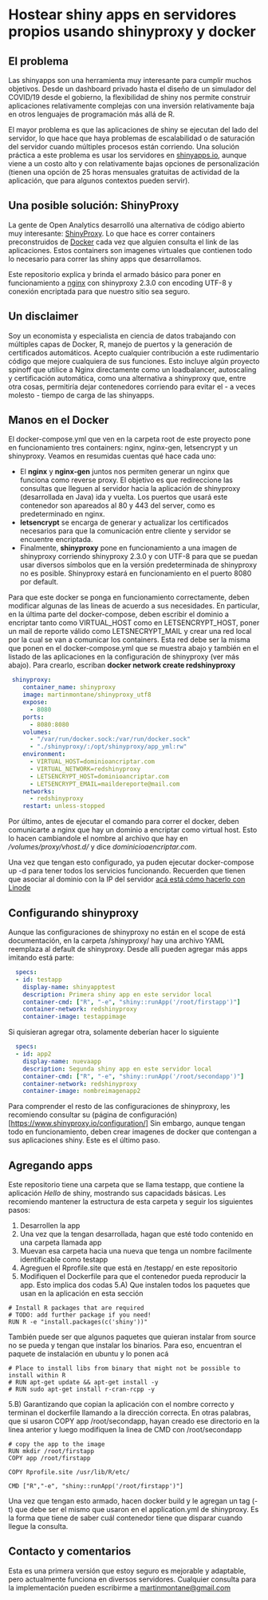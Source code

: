 # Hostear shiny apps en servidores propios usando shinyproxy y docker

## El problema

Las shinyapps son una herramienta muy interesante para cumplir muchos objetivos. Desde un dashboard privado hasta el diseño de un simulador del COVID/19 desde el gobierno, la flexibilidad de shiny nos permite construir aplicaciones relativamente complejas con una inversión relativamente baja en otros lenguajes de programación más allá de R.

El mayor problema es que las aplicaciones de shiny se ejecutan del lado del servidor, lo que hace que haya problemas de escalabilidad o de saturación del servidor cuando múltiples procesos están corriendo. Una solución práctica a este problema es usar los servidores en [shinyapps.io](https://www.shinyapps.io/), aunque viene a un costo alto y con relativamente bajas opciones de personalización (tienen una opción de 25 horas mensuales gratuitas de actividad de la aplicación, que para algunos contextos pueden servir).

## Una posible solución: ShinyProxy

La gente de Open Analytics desarrolló una alternativa de código abierto muy interesante: [ShinyProxy](https://www.shinyproxy.io/). Lo que hace es correr containers preconstruidos de [Docker](https://www.docker.com/resources/what-container) cada vez que alguien consulta el link de las aplicaciones. Estos containers son imagenes virtuales que contienen todo lo necesario para correr las shiny apps que desarrollamos.

Este repositorio explica y brinda el armado básico para poner en funcionamiento a [nginx](https://nginx.org/en/) con shinyproxy 2.3.0 con encoding UTF-8 y conexión encriptada para que nuestro sitio sea seguro.

## Un disclaimer

Soy un economista y especialista en ciencia de datos trabajando con múltiples capas de Docker, R, manejo de puertos y la generación de certificados automáticos. Acepto cualquier contribución a este rudimentario código que mejore cualquiera de sus funciones. Esto incluye algún proyecto spinoff que utilice a Nginx directamente como un loadbalancer, autoscaling y certificación automática, como una alternativa a shinyproxy que, entre otra cosas, permitiría dejar contenedores corriendo para evitar el - a veces molesto - tiempo de carga de las shinyapps.

## Manos en el Docker

El docker-compose.yml que ven en la carpeta root de este proyecto pone en funcionamiento tres containers: nginx, nginx-gen, letsencrypt y un shinyproxy. Veamos en resumidas cuentas qué hace cada uno:

* El **nginx** y **nginx-gen** juntos nos permiten generar un nginx que funciona como reverse proxy. El objetivo es que redireccione las consultas que lleguen al servidor hacia la aplicación de shinyproxy (desarrollada en Java) ida y vuelta. Los puertos que usará este contenedor son apareados al 80 y 443 del server, como es predeterminado en nginx.
* **letsencrypt** se encarga de generar y actualizar los certificados necesarios para que la comunicación entre cliente y servidor se encuentre encriptada.
* Finalmente, **shinyproxy** pone en funcionamiento a una imagen de shinyproxy corriendo shinyproxy 2.3.0 y con UTF-8 para que se puedan usar diversos símbolos que en la versión predeterminada de shinyproxy no es posible. Shinyproxy estará en funcionamiento en el puerto 8080 por default.

Para que este docker se ponga en funcionamiento correctamente, deben modificar algunas de las lineas de acuerdo a sus necesidades. En particular, en la última parte del docker-compose, deben escribir el dominio a encriptar tanto como VIRTUAL_HOST como en LETSENCRYPT_HOST, poner un mail de reporte válido como LETSNECRYPT_MAIL y crear una red local por la cual se van a comunicar los containers. Esta red debe ser la misma que ponen en el docker-compose.yml que se muestra abajo y también en el listado de las aplicaciones en la configuración de shinyproxy (ver más abajo). Para crearlo, escriban **docker network create redshinyproxy**

```yaml
 shinyproxy:
    container_name: shinyproxy
    image: martinmontane/shinyproxy_utf8
    expose:
      - 8080
    ports:
      - 8080:8080
    volumes:
      - "/var/run/docker.sock:/var/run/docker.sock"
      - "./shinyproxy/:/opt/shinyproxy/app_yml:rw"
    environment:
      - VIRTUAL_HOST=dominioancriptar.com
      - VIRTUAL_NETWORK=redshinyproxy
      - LETSENCRYPT_HOST=dominioancriptar.com
      - LETSENCRYPT_EMAIL=maildereporte@mail.com
    networks:
      - redshinyproxy
    restart: unless-stopped
```

Por último, antes de ejecutar el comando para correr el docker, deben comunicarte a nginx que hay un dominio a encriptar como virtual host. Esto lo hacen cambiandole el nombre al archivo que hay en */volumes/proxy/vhost.d/* y dice *dominicioaencriptar.com*.

Una vez que tengan esto configurado, ya puden ejecutar docker-compose up -d para tener todos los servicios funcionando. Recuerden que tienen que asociar al dominio con la IP del servidor [acá está cómo hacerlo con Linode](https://www.linode.com/docs/platform/manager/dns-manager/)

## Configurando shinyproxy

Aunque las configuraciones de shinyproxy no están en el scope de está documentación, en la carpeta /shinyproxy/ hay una archivo YAML reemplaza al default de shinyproxy. Desde allí pueden agregar más apps imitando está parte:

```yaml
  specs:
  - id: testapp
    display-name: shinyapptest
    description: Primera shiny app en este servidor local
    container-cmd: ["R", "-e", "shiny::runApp('/root/firstapp')"]
    container-network: redshinyproxy
    container-image: testappimage
```

Si quisieran agregar otra, solamente deberían hacer lo siguiente

```yaml
  specs:
  - id: app2
    display-name: nuevaapp
    description: Segunda shiny app en este servidor local
    container-cmd: ["R", "-e", "shiny::runApp('/root/secondapp')"]
    container-network: redshinyproxy
    container-image: nombreimagenapp2
```
Para comprender el resto de las configuraciones de shinyproxy, les recomiendo consultar su (página de configuración)[https://www.shinyproxy.io/configuration/]
Sin embargo, aunque tengan todo en funcionamiento, deben crear imagenes de docker que contengan a sus aplicaciones shiny. Este es el último paso.

## Agregando apps

Este repositorio tiene una carpeta que se llama testapp, que contiene la aplicación *Hello* de shiny, mostrando sus capacidads básicas. Les recomiendo mantener la estructura de esta carpeta y seguir los siguientes pasos:

1) Desarrollen la app
2) Una vez que la tengan desarrollada, hagan que esté todo contenido en una carpeta llamada app
3) Muevan esa carpeta hacia una nueva que tenga un nombre facilmente identificable como testapp
4) Agreguen el Rprofile.site que está en /testapp/ en este repositorio
5) Modifiquen el Dockerfile para que el contenedor pueda reproducir la app. Esto implica dos codas
5.A) Que instalen todos los paquetes que usan en la aplicación en esta sección

```docker
# Install R packages that are required
# TODO: add further package if you need!
RUN R -e "install.packages(c('shiny'))"
```

También puede ser que algunos paquetes que quieran instalar from source no se pueda y tengan que instalar los binarios. Para eso, encuentran el paquete de instalación en ubuntu y lo ponen acá

```docker
# Place to install libs from binary that might not be possible to install within R 
# RUN apt-get update && apt-get install -y 
# RUN sudo apt-get install r-cran-rcpp -y
```

5.B) Garantizando que copian la aplicación con el nombre correcto y terminan el dockerfile llamando a la dirección correcta. En otras palabras, que si usaron COPY app /root/secondapp, hayan creado ese directorio en la linea anterior y luego modifiquen la linea de CMD con /root/secondapp

```docker
# copy the app to the image
RUN mkdir /root/firstapp
COPY app /root/firstapp

COPY Rprofile.site /usr/lib/R/etc/

CMD ["R","-e", "shiny::runApp('/root/firstapp')"]
```

Una vez que tengan esto armado, hacen docker build y le agregan un tag (-t) que debe ser el mismo que usaron en el application.yml de shinyproxy. Es la forma que tiene de saber cuál contenedor tiene que disparar cuando llegue la consulta.

## Contacto y comentarios

Esta es una primera versión que estoy seguro es mejorable y adaptable, pero actualmente funciona en diversos servidores. Cualquier consulta para la implementación pueden escribirme a martinmontane@gmail.com

